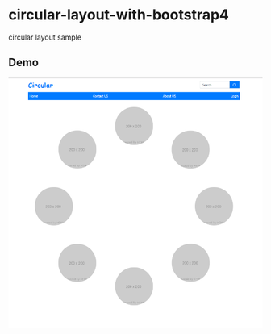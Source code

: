 # circular-layout-with-bootstrap4

circular layout sample

## Demo
![circular-layout-with-bootstrap4](Screenshot.png)